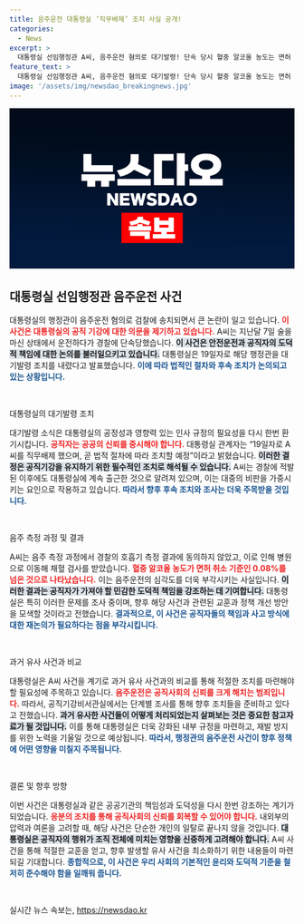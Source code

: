 ```yaml
---
title: 음주운전 대통령실 ‘직무배제’ 조치 사실 공개!
categories:
  - News
excerpt: >
  대통령실 선임행정관 A씨, 음주운전 혐의로 대기발령! 단속 당시 혈중 알코올 농도는 면허 취소 기준 초과, 법적 조치 예고. 대통령실의 추가 발표가 주목된다!
feature_text: >
  대통령실 선임행정관 A씨, 음주운전 혐의로 대기발령! 단속 당시 혈중 알코올 농도는 면허 취소 기준 초과, 법적 조치 예고. 대통령실의 추가 발표가 주목된다!
image: '/assets/img/newsdao_breakingnews.jpg'
---
```


<p><img src="/assets/img/newsdao_breakingnews.jpg" alt="flaretime 속보" /></p>

<h2 data-ke-size="size26">대통령실 선임행정관 음주운전 사건</h2>

<p data-ke-size="size16">대통령실의 행정관이 음주운전 혐의로 검찰에 송치되면서 큰 논란이 일고 있습니다. <b><span style="color: #ee2323;">이 사건은 대통령실의 공직 기강에 대한 의문을 제기하고 있습니다.</span></b> A씨는 지난달 7일 술을 마신 상태에서 운전하다가 경찰에 단속당했습니다. <b><span style="background-color: #21538527;">이 사건은 안전운전과 공직자의 도덕적 책임에 대한 논의를 불러일으키고 있습니다.</span></b> 대통령실은 19일자로 해당 행정관을 대기발령 조치를 내렸다고 발표했습니다. <b><span style="color: #1a5490;">이에 따라 법적인 절차와 후속 조치가 논의되고 있는 상황입니다.</span></b></p>

<p data-ke-size="size16">&nbsp;</p>

<p>대통령실의 대기발령 조치</p>

<p data-ke-size="size16">대기발령 소식은 대통령실의 공정성과 영향력 있는 인사 규정의 필요성을 다시 한번 환기시킵니다. <b><span style="color: #ee2323;">공직자는 공공의 신뢰를 중시해야 합니다.</span></b> 대통령실 관계자는 “19일자로 A씨를 직무배제 했으며, 곧 법적 절차에 따라 조치할 예정”이라고 밝혔습니다. <b><span style="background-color: #21538527;">이러한 결정은 공직기강을 유지하기 위한 필수적인 조치로 해석될 수 있습니다.</span></b> A씨는 경찰에 적발된 이후에도 대통령실에 계속 출근한 것으로 알려져 있으며, 이는 대중의 비판을 가중시키는 요인으로 작용하고 있습니다. <b><span style="color: #1a5490;">따라서 향후 후속 조치와 조사는 더욱 주목받을 것입니다.</span></b></p>

<p data-ke-size="size16">&nbsp;</p>

<p>음주 측정 과정 및 결과</p>

<p data-ke-size="size16">A씨는 음주 측정 과정에서 경찰의 호흡기 측정 결과에 동의하지 않았고, 이로 인해 병원으로 이동해 채혈 검사를 받았습니다. <b><span style="color: #ee2323;">혈중 알코올 농도가 면허 취소 기준인 0.08%를 넘은 것으로 나타났습니다.</span></b> 이는 음주운전의 심각도를 더욱 부각시키는 사실입니다. <b><span style="background-color: #21538527;">이러한 결과는 공직자가 가져야 할 민감한 도덕적 책임을 강조하는 데 기여합니다.</span></b> 대통령실은 특히 이러한 문제를 조사 중이며, 향후 해당 사건과 관련된 교훈과 정책 개선 방안을 모색할 것이라고 전했습니다. <b><span style="color: #1a5490;">결과적으로, 이 사건은 공직자들의 책임과 사고 방식에 대한 재논의가 필요하다는 점을 부각시킵니다.</span></b></p>

<p data-ke-size="size16">&nbsp;</p>

<p>과거 유사 사건과 비교</p>

<p data-ke-size="size16">대통령실은 A씨 사건을 계기로 과거 유사 사건과의 비교를 통해 적절한 조치를 마련해야 할 필요성에 주목하고 있습니다. <b><span style="color: #ee2323;">음주운전은 공직사회의 신뢰를 크게 해치는 범죄입니다.</span></b> 따라서, 공직기강비서관실에서는 단계별 조사를 통해 향후 조치들을 준비하고 있다고 전했습니다. <b><span style="background-color: #21538527;">과거 유사한 사건들이 어떻게 처리되었는지 살펴보는 것은 중요한 참고자료가 될 것입니다.</span></b> 이를 통해 대통령실은 더욱 강화된 내부 규정을 마련하고, 재발 방지를 위한 노력을 기울일 것으로 예상됩니다. <b><span style="color: #1a5490;">따라서, 행정관의 음주운전 사건이 향후 정책에 어떤 영향을 미칠지 주목됩니다.</span></b></p>

<p data-ke-size="size16">&nbsp;</p>

<p>결론 및 향후 방향</p>

<p data-ke-size="size16">이번 사건은 대통령실과 같은 공공기관의 책임성과 도덕성을 다시 한번 강조하는 계기가 되었습니다. <b><span style="color: #ee2323;">응분의 조치를 통해 공직사회의 신뢰를 회복할 수 있어야 합니다.</span></b> 내외부의 압력과 여론을 고려할 때, 해당 사건은 단순한 개인의 일탈로 끝나지 않을 것입니다. <b><span style="background-color: #21538527;">대통령실은 공직자의 행위가 조직 전체에 미치는 영향을 신중하게 고려해야 합니다.</span></b> A씨 사건을 통해 적절한 교훈을 얻고, 향후 발생할 유사 사건을 최소화하기 위한 내용들이 마련되길 기대합니다. <b><span style="color: #1a5490;">종합적으로, 이 사건은 우리 사회의 기본적인 윤리와 도덕적 기준을 철저히 준수해야 함을 일깨워 줍니다.</span></b></p>

<p data-ke-size="size16">&nbsp;</p>
실시간 뉴스 속보는, <a href="https://newsdao.kr" rel="dofollow">https://newsdao.kr</a>


